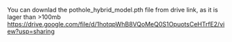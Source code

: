 You can downlad the pothole_hybrid_model.pth file from drive link, as it is lager than >100mb
https://drive.google.com/file/d/1hotqpWhB8VQoMeQ0S1OpuotsCeHTrfE2/view?usp=sharing
